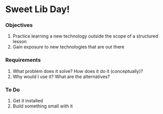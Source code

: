 # Sweet Lib Day!

### Objectives

1. Practice learning a new technology outside the scope of a structured lesson
2. Gain exposure to new technologies that are out there

### Requirements

1. What problem does it solve? How does it do it (conceptually)?
2. Why would I use it? What are the alternatives?

### To Do

1. Get it installed
2. Build something small with it
